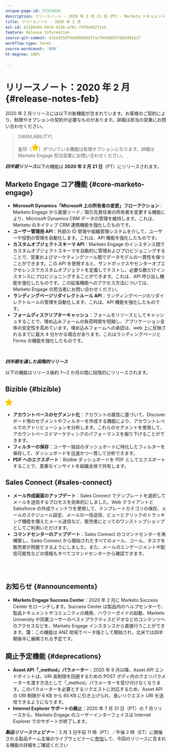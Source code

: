 ```yaml
---
unique-page-id: 37355826
description: リリースノート - 2020 年 2 月 21 日（PT）- Marketo ドキュメント - 製品ドキュメント
title: リリースノート - 2020 年 2 月
exl-id: 6216b405-69c6-422b-a78c-7df0e8d271e9
feature: Release Information
source-git-commit: 431bd258f9a68bbb9df7acf043085578d3d91b1f
workflow-type: tm+mt
source-wordcount: '650'
ht-degree: 100%

---
```


# リリースノート：2020 年 2 月 {#release-notes-feb}

2020 年 2 月リリースには以下の新機能が含まれています。お客様のご契約により、制限やオプションの契約が必要なものがあります。詳細は担当の営業にお問い合わせください。

>[!AVAILABILITY]
>
>星印（![（星印）](assets/yellow-star.png)）がついている機能は有償オプションになります。詳細は Marketo Engage 担当営業にお問い合わせください。

**_四半期リリース_**&#x200B;以下の機能は **2020 年 2 月 21 日**（PT）にリリースされます。

## Marketo Engage コア機能 {#core-marketo-engage}

* **Microsoft Dynamics「Microsoft 上の所有者の変更」フローアクション**：Marketo Engage から直接リード／取引先責任者の所有者を変更する機能により、Microsoft Dynamics CRM データの管理を維持します。これは、Marketo のネイティブ CRM 連携機能を強化したものです。
* **ユーザー管理用 API**：外部の ID 管理や組織管理システムを介して、ユーザーや役割の管理を自動化します。これは、API 機能を強化したものです。
* **カスタムオブジェクトスキーマ API**：Marketo Engage のインスタンス間でカスタムオブジェクトスキーマを自動的に管理およびプロビジョニングすることで、営業およびマーケティングツール間でデータモデルの一貫性を保つことができます。この API を使用すると、サンドボックスやセンターオブエクセレンスでカスタムオブジェクトを定義してテストし、必要な数だけインスタンスにプロビジョニングすることができます。これは、API 呼び出し機能を強化したものです。この拡張機能へのアクセス方法については、Marketo Engage の担当者にお問い合わせください。
* **ランディングページリダイレクトルール API**：ランディングページのリダイレクトルールの管理を自動化します。これは、API 機能を強化したものです。
* **フォームディスクリプターキャッシュ**：フォームをリソースとしてキャッシュすることで、埋め込みフォームの負荷時間を短縮し、アプリケーション全体の安定性を高めています。埋め込みフォームへの承認は、web 上に反映されるまでに最大 4 分かかる場合があります。これはランディングページと Forms の機能を強化したものです。

<br> 

**_四半期を通した段階的リリース_**

以下の機能はリリース後約 1～2 か月の間に段階的にリリースされます。

## Bizible {#bizible}

![（星印）](assets/yellow-star.png)

* **アカウントベースのセグメント化**：アカウントの属性に基づいて、Discover ボード用のセグメントやフィルターを作成する機能により、アカウントレベルでのアトリビューションを分析します。これらのセグメントを使用して、アカウントベースドマーケティングのパフォーマンスを掘り下げることができます。
* **フィルターの保存**：ユーザー独自のダッシュボードに特化したフィルターを保存して、ダッシュボードを迅速かつ一貫して分析できます。
* **PDF へのエクスポート**：Bizible ダッシュボードを PDF としてエクスポートすることで、貴重なインサイトを組織全体で共有します。

## Sales Connect {#sales-connect}

* **メール作成画面のアップデート**：Sales Connect でテンプレートを選択してメールを送信するプロセスを効率的にしました。Web クライアントと Salesforce の作成ウィンドウを使用して、テンプレートカテゴリの保存、メールのスケジュール設定、メールの一括送信、ビューとクリックのトラッキング機能を備えたメール送信など、販売者にとってのワンストップショップとしてご利用いただけます。
* **コマンドセンターのアップデート**：Sales Connect のコマンドセンターを再構築し、Sales Connect から開始されたすべてのメール、コール、タスクを販売者が把握できるようにしました。また、メールのエンゲージメントや配信可能性などの情報もすべてコマンドセンターから確認できます。

<br> 

## お知らせ {#announcements}

* **Marketo Engage Success Center**：2020 年 2 月に Marketo Success Center をローンチします。Success Center は製品内のヘルプセンターで、製品ドキュメントやコミュニティの検索、ハウツーガイドの起動、Marketo University や同業ユーザーのベストプラクティスビデオなどのコンテンツへのアクセスなどを、Marketo Engage インスタンスから直接行うことができます。**注**：この機能は ANZ 地域でベータ版として開始され、北米では四半期後半に展開される予定です。

## 廃止予定機能 {#deprecations}

* **Asset API「_method」パラメーター**：2020 年 9 月以降、Asset API エンドポイントは、URI 長制限を回避するための POST ボディ内のクエリパラメーターを渡す方法として「_method」パラメーターを受け付けなくなります。このパラメーターを必要とするリクエストに対応するため、Asset API の URI 制限が 6 KB から 65 KB に引き上げられ、長いリクエスト URI を送信できるようになります。
* **Internet Explorer サポートの廃止**：2020 年 7 月 31 日（PT）の 7 月リリースから、Marketo Engage のユーザーインターフェイスは Internet Explorer でのサポートが終了します。

**_製品リリースウェビナー_**：3 月 3 日午前 11 時（PT）／午後 2 時（ET）に開催される製品チーム主催のライブウェビナーに[参加](https://engage.marketo.com/Jan_Feb_20_Release_Webinar_Registration.html)して、今回のリリースに含まれる機能の詳細をご確認ください
